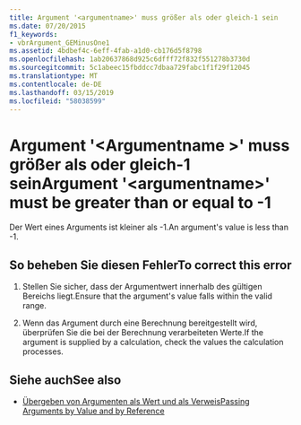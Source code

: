 ```yaml
---
title: Argument '<argumentname>' muss größer als oder gleich-1 sein
ms.date: 07/20/2015
f1_keywords:
- vbrArgument_GEMinusOne1
ms.assetid: 4bdbef4c-6eff-4fab-a1d0-cb176d5f8798
ms.openlocfilehash: 1ab20637868d925c6dfff72f832f551278b3730d
ms.sourcegitcommit: 5c1abeec15fbddcc7dbaa729fabc1f1f29f12045
ms.translationtype: MT
ms.contentlocale: de-DE
ms.lasthandoff: 03/15/2019
ms.locfileid: "58038599"
---
```

# <a name="argument-argumentname-must-be-greater-than-or-equal-to--1"></a><span data-ttu-id="0a821-102">Argument '\<Argumentname >' muss größer als oder gleich-1 sein</span><span class="sxs-lookup"><span data-stu-id="0a821-102">Argument '\<argumentname>' must be greater than or equal to -1</span></span>
<span data-ttu-id="0a821-103">Der Wert eines Arguments ist kleiner als -1.</span><span class="sxs-lookup"><span data-stu-id="0a821-103">An argument's value is less than -1.</span></span>  
  
## <a name="to-correct-this-error"></a><span data-ttu-id="0a821-104">So beheben Sie diesen Fehler</span><span class="sxs-lookup"><span data-stu-id="0a821-104">To correct this error</span></span>  
  
1.  <span data-ttu-id="0a821-105">Stellen Sie sicher, dass der Argumentwert innerhalb des gültigen Bereichs liegt.</span><span class="sxs-lookup"><span data-stu-id="0a821-105">Ensure that the argument's value falls within the valid range.</span></span>  
  
2.  <span data-ttu-id="0a821-106">Wenn das Argument durch eine Berechnung bereitgestellt wird, überprüfen Sie die bei der Berechnung verarbeiteten Werte.</span><span class="sxs-lookup"><span data-stu-id="0a821-106">If the argument is supplied by a calculation, check the values the calculation processes.</span></span>  
  
## <a name="see-also"></a><span data-ttu-id="0a821-107">Siehe auch</span><span class="sxs-lookup"><span data-stu-id="0a821-107">See also</span></span>

- [<span data-ttu-id="0a821-108">Übergeben von Argumenten als Wert und als Verweis</span><span class="sxs-lookup"><span data-stu-id="0a821-108">Passing Arguments by Value and by Reference</span></span>](../../visual-basic/programming-guide/language-features/procedures/passing-arguments-by-value-and-by-reference.md)

